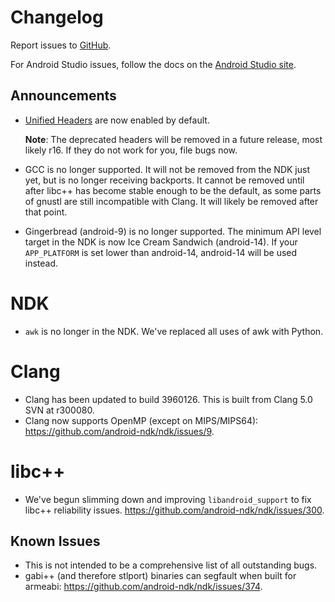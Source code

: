 Changelog
=========

Report issues to [GitHub].

For Android Studio issues, follow the docs on the [Android Studio site].

[GitHub]: https://github.com/android-ndk/ndk/issues
[Android Studio site]: http://tools.android.com/filing-bugs

Announcements
-------------

 * [Unified Headers] are now enabled by default.

   **Note**: The deprecated headers will be removed in a future release, most
   likely r16. If they do not work for you, file bugs now.

 * GCC is no longer supported. It will not be removed from the NDK just yet, but
   is no longer receiving backports. It cannot be removed until after libc++ has
   become stable enough to be the default, as some parts of gnustl are still
   incompatible with Clang. It will likely be removed after that point.

 * Gingerbread (android-9) is no longer supported. The minimum API level target
   in the NDK is now Ice Cream Sandwich (android-14). If your `APP_PLATFORM` is
   set lower than android-14, android-14 will be used instead.

[Unified Headers]: docs/UnifiedHeaders.md

NDK
===

 * `awk` is no longer in the NDK. We've replaced all uses of awk with Python.

Clang
=====

 * Clang has been updated to build 3960126. This is built from Clang 5.0 SVN at
   r300080.
 * Clang now supports OpenMP (except on MIPS/MIPS64):
   https://github.com/android-ndk/ndk/issues/9.

libc++
======

 * We've begun slimming down and improving `libandroid_support` to fix libc++
   reliability issues. https://github.com/android-ndk/ndk/issues/300.

Known Issues
------------

 * This is not intended to be a comprehensive list of all outstanding bugs.
 * gabi++ (and therefore stlport) binaries can segfault when built for armeabi:
   https://github.com/android-ndk/ndk/issues/374.
